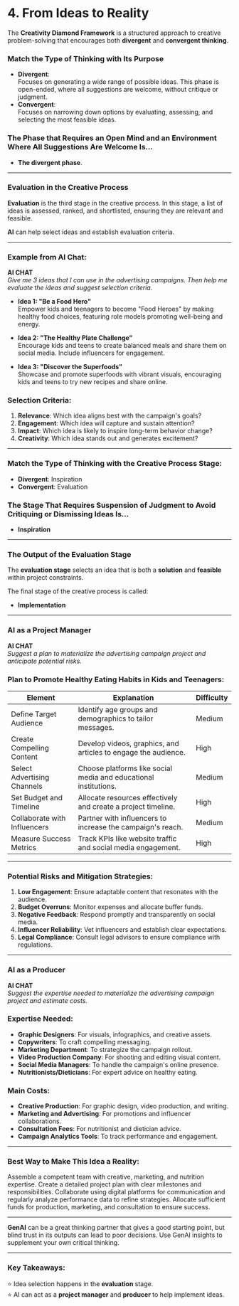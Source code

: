 # 4. From Ideas to Reality

The **Creativity Diamond Framework** is a structured approach to creative problem-solving that encourages both **divergent** and **convergent thinking**.

### Match the Type of Thinking with Its Purpose
- **Divergent**:  
   Focuses on generating a wide range of possible ideas. This phase is open-ended, where all suggestions are welcome, without critique or judgment.
- **Convergent**:  
   Focuses on narrowing down options by evaluating, assessing, and selecting the most feasible ideas.

### The Phase that Requires an Open Mind and an Environment Where All Suggestions Are Welcome Is...
- **The divergent phase**.

---

### Evaluation in the Creative Process

**Evaluation** is the third stage in the creative process. In this stage, a list of ideas is assessed, ranked, and shortlisted, ensuring they are relevant and feasible. 

**AI** can help select ideas and establish evaluation criteria.

---

### Example from AI Chat:

**AI CHAT**  
*Give me 3 ideas that I can use in the advertising campaigns. Then help me evaluate the ideas and suggest selection criteria.*

- **Idea 1: "Be a Food Hero"**  
   Empower kids and teenagers to become "Food Heroes" by making healthy food choices, featuring role models promoting well-being and energy.

- **Idea 2: "The Healthy Plate Challenge"**  
   Encourage kids and teens to create balanced meals and share them on social media. Include influencers for engagement.

- **Idea 3: "Discover the Superfoods"**  
   Showcase and promote superfoods with vibrant visuals, encouraging kids and teens to try new recipes and share online.

### Selection Criteria:
1. **Relevance**: Which idea aligns best with the campaign's goals?
2. **Engagement**: Which idea will capture and sustain attention?
3. **Impact**: Which idea is likely to inspire long-term behavior change?
4. **Creativity**: Which idea stands out and generates excitement?

---

### Match the Type of Thinking with the Creative Process Stage:
- **Divergent**: Inspiration  
- **Convergent**: Evaluation

### The Stage That Requires Suspension of Judgment to Avoid Critiquing or Dismissing Ideas Is...
- **Inspiration**

---

### The Output of the Evaluation Stage
The **evaluation stage** selects an idea that is both a **solution** and **feasible** within project constraints. 

The final stage of the creative process is called:
- **Implementation**

---

### AI as a Project Manager

**AI CHAT**  
*Suggest a plan to materialize the advertising campaign project and anticipate potential risks.*

### Plan to Promote Healthy Eating Habits in Kids and Teenagers:
| **Element**                   | **Explanation**                                                                 | **Difficulty** |
|-------------------------------|---------------------------------------------------------------------------------|----------------|
| Define Target Audience         | Identify age groups and demographics to tailor messages.                        | Medium         |
| Create Compelling Content      | Develop videos, graphics, and articles to engage the audience.                  | High           |
| Select Advertising Channels    | Choose platforms like social media and educational institutions.                | Medium         |
| Set Budget and Timeline        | Allocate resources effectively and create a project timeline.                   | High           |
| Collaborate with Influencers   | Partner with influencers to increase the campaign's reach.                      | Medium         |
| Measure Success Metrics        | Track KPIs like website traffic and social media engagement.                    | High           |

---

### Potential Risks and Mitigation Strategies:
1. **Low Engagement**: Ensure adaptable content that resonates with the audience.
2. **Budget Overruns**: Monitor expenses and allocate buffer funds.
3. **Negative Feedback**: Respond promptly and transparently on social media.
4. **Influencer Reliability**: Vet influencers and establish clear expectations.
5. **Legal Compliance**: Consult legal advisors to ensure compliance with regulations.

---

### AI as a Producer

**AI CHAT**  
*Suggest the expertise needed to materialize the advertising campaign project and estimate costs.*

### Expertise Needed:
- **Graphic Designers**: For visuals, infographics, and creative assets.
- **Copywriters**: To craft compelling messaging.
- **Marketing Department**: To strategize the campaign rollout.
- **Video Production Company**: For shooting and editing visual content.
- **Social Media Managers**: To handle the campaign's online presence.
- **Nutritionists/Dieticians**: For expert advice on healthy eating.

### Main Costs:
- **Creative Production**: For graphic design, video production, and writing.
- **Marketing and Advertising**: For promotions and influencer collaborations.
- **Consultation Fees**: For nutritionist and dietician advice.
- **Campaign Analytics Tools**: To track performance and engagement.

---

### Best Way to Make This Idea a Reality:
Assemble a competent team with creative, marketing, and nutrition expertise. Create a detailed project plan with clear milestones and responsibilities. Collaborate using digital platforms for communication and regularly analyze performance data to refine strategies. Allocate sufficient funds for production, marketing, and consultation to ensure success.

---

**GenAI** can be a great thinking partner that gives a good starting point, but blind trust in its outputs can lead to poor decisions. Use GenAI insights to supplement your own critical thinking.

---

### Key Takeaways:
⭐ Idea selection happens in the **evaluation** stage.  
⭐ AI can act as a **project manager** and **producer** to help implement ideas.